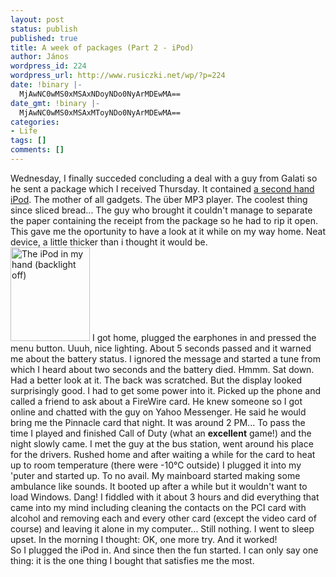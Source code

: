 ```yaml
---
layout: post
status: publish
published: true
title: A week of packages (Part 2 - iPod)
author: János
wordpress_id: 224
wordpress_url: http://www.rusiczki.net/wp/?p=224
date: !binary |-
  MjAwNC0wMS0xMSAxNDoyNDo0NyArMDEwMA==
date_gmt: !binary |-
  MjAwNC0wMS0xMSAxMToyNDo0NyArMDEwMA==
categories:
- Life
tags: []
comments: []
---
```

<p>Wednesday, I finally succeded concluding a deal with a guy from Galati so he sent a package which I received Thursday. It contained <a href="http://web.archive.org/web/20020125061910/http://www.apple.com/ipod/" title="I've got the 20 GB one">a second hand iPod</a>. The mother of all gadgets. The &uuml;ber MP3 player. The coolest thing since sliced bread... The guy who brought it couldn't manage to separate the paper containing the receipt from the package so he had to rip it open. This gave me the oportunity to have a look at it while on my way home. Neat device, a little thicker than i thought it would be.<br />
<a href="http://www.rusiczki.net/blog/blogpics/ipod_in_my_hand.php" onclick="window.open('http://www.rusiczki.net/blog/blogpics/ipod_in_my_hand.php','popup','width=510,height=600,scrollbars=no,resizable=no,toolbar=no,directories=no,location=no,menubar=no,status=no,left=0,top=0'); return false"><img src="http://www.rusiczki.net/blog/blogpics/ipod_in_my_hand-thumb.jpg" width="127" height="150" border="0" alt="The iPod in my hand (backlight off)" class="postimage" /></a> I got home, plugged the earphones in and pressed the menu button. Uuuh, nice lighting. About 5 seconds passed and it warned me about the battery status. I ignored the message and started a tune from which I heard about two seconds and the battery died. Hmmm. Sat down. Had a better look at it. The back was scratched. But the display looked surprisingly good. I had to get some power into it. Picked up the phone and called a friend to ask about a FireWire card. He knew someone so I got online and chatted with the guy on Yahoo Messenger. He said he would bring me the Pinnacle card that night. It was around 2 PM... To pass the time I played and finished Call of Duty (what an <b>excellent</b> game!) and the night slowly came. I met the guy at the bus station, went around his place for the drivers. Rushed home and after waiting a while for the card to heat up to room temperature (there were -10&deg;C outside) I plugged it into my 'puter and started up. To no avail. My mainboard started making some ambulance like sounds. It booted up after a while but it wouldn't want to load Windows. Dang! I fiddled with it about 3 hours and did everything that came into my mind including cleaning the contacts on the PCI card with alcohol and removing each and every other card (except the video card of course) and leaving it alone in my computer... Still nothing. I went to sleep upset. In the morning I thought: OK, one more try. And it worked!<br />
So I plugged the iPod in. And since then the fun started. I can only say one thing: it is the one thing I bought that satisfies me the most.</p>

